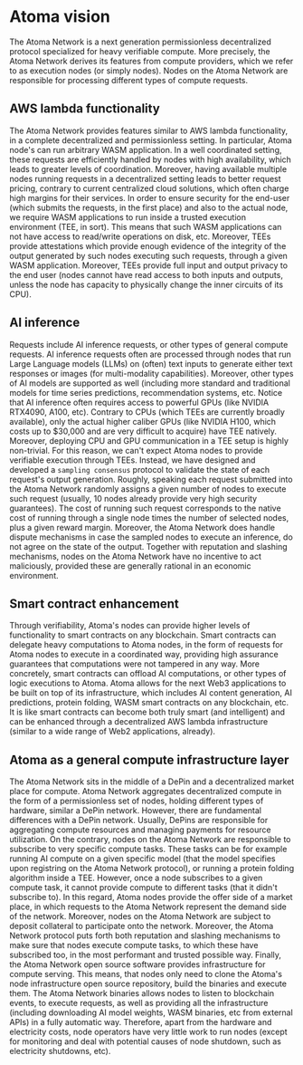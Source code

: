 # Atoma vision

The Atoma Network is a next generation permissionless decentralized protocol specialized for heavy verifiable compute. More precisely,
the Atoma Network derives its features from compute providers, which we refer to as execution nodes (or simply nodes). Nodes on the Atoma Network are responsible for processing different types of compute requests. 

## AWS lambda functionality

The Atoma Network provides features similar to AWS lambda functionality, in a complete decentralized and permissionless setting. In particular, Atoma node's can run arbitrary WASM application. In a well coordinated setting, these requests are efficiently handled by
nodes with high availability, which leads to greater levels of coordination. Moreover, having available multiple nodes running requests
in a decentralized setting leads to better request pricing, contrary to current centralized cloud solutions, which often charge high
margins for their services. In order to ensure security for the end-user (which submits the requests, in the first place) and also to the
actual node, we require WASM applications to run inside a trusted execution environment (TEE, in sort). This means that such WASM applications can not have access to read/write operations on disk, etc. Moreover, TEEs provide attestations which provide enough evidence
of the integrity of the output generated by such nodes executing such requests, through a given WASM application. Moreover, TEEs provide
full input and output privacy to the end user (nodes cannot have read access to both inputs and outputs, unless the node has capacity to
physically change the inner circuits of its CPU).

## AI inference

Requests include AI inference requests, or other types of general compute requests. AI inference requests often are processed through nodes that run Large Language models (LLMs) on (often) text inputs to generate either text responses or images (for multi-modality capabilities). Moreover, other types of AI models are supported as well (including more standard and traditional models for time series predictions, recommendation systems, etc. Notice that AI inference often requires access to powerful GPUs (like NVIDIA RTX4090, A100, etc). Contrary to CPUs (which TEEs are currently broadly available), only the actual higher caliber GPUs (like NVIDIA H100, which costs up to $30,000 and are very difficult to acquire) have TEE natively. Moreover, deploying CPU and GPU communication in a TEE setup is highly non-trivial. For this reason, we can't expect Atoma nodes to provide verifiable execution through TEEs. Instead, we have designed and developed a `sampling consensus` protocol to validate the state of each request's output generation. Roughly, speaking each request submitted into the Atoma Network randomly assigns a given number of nodes to execute such request (usually, 10 nodes already provide very high security guarantees). The cost of running such request corresponds to the native cost of running through a single node times the number of selected nodes, plus a given reward margin. Moreover, the Atoma Network does handle dispute mechanisms in case the sampled nodes to execute an inference, do not agree on the state of the output. Together with reputation and slashing mechanisms, nodes on the Atoma Network have no incentive to act maliciously, provided these are generally rational in an economic environment. 

## Smart contract enhancement 

Through verifiability, Atoma's nodes can provide higher levels of functionality to smart contracts on any blockchain. Smart contracts can
delegate heavy computations to Atoma nodes, in the form of requests for Atoma nodes to execute in a coordinated way, providing high assurance guarantees that computations were not tampered in any way. More concretely, smart contracts can offload AI computations, or other types of logic executions to Atoma. Atoma allows for the next Web3 applications to be built on top of its infrastructure, which
includes AI content generation, AI predictions, protein folding, WASM smart contracts on any blockchain, etc. It is like smart contracts can become both truly smart (and intelligent) and can be enhanced through a decentralized AWS lambda infrastructure (similar to a wide range of Web2 applications, already).

## Atoma as a general compute infrastructure layer

The Atoma Network sits in the middle of a DePin and a decentralized market place for compute. Atoma Network aggregates decentralized
compute in the form of a permissionless set of nodes, holding different types of hardware, similar a DePin network. However, there are fundamental differences with a DePin network. Usually, DePins are responsible for aggregating compute resources and managing payments
for resource utilization. On the contrary, nodes on the Atoma Network are responsible to subscribe to very specific compute tasks. These
tasks can be for example running AI compute on a given specific model (that the model specifies upon registring on the Atoma Network protocol), or running a protein folding algorithm inside a TEE. However, once a node subscribes to a given compute task, it cannot provide compute to different tasks (that it didn't subscribe to). In this regard, Atoma nodes provide the offer side of a market place,
in which requests to the Atoma Network represent the demand side of the network. Moreover, nodes on the Atoma Network are subject
to deposit collateral to participate onto the network. Moreover, the Atoma Network protocol puts forth both reputation and slashing
mechanisms to make sure that nodes execute compute tasks, to which these have subscribed too, in the most performant and trusted possible way. Finally, the Atoma Network open source software provides infrastructure for compute serving. This means, that nodes only need to clone the Atoma's node infrastructure open source repository, build the binaries and execute them. The Atoma Network binaries allows nodes to listen to blockchain events, to execute requests, as well as providing all the infrastructure (including downloading AI model weights, WASM binaries, etc from external APIs) in a fully automatic way. Therefore, apart from the hardware and electricity costs, node
operators have very little work to run nodes (except for monitoring and deal with potential causes of node shutdown, such as electricity shutdowns, etc).
 